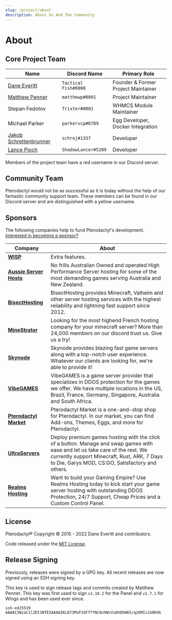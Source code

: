 ```yaml
---
slug: /project/about
description: About Us And The Community
---
```


# About


## Core Project Team

| Name                                          | Discord Name         | Primary Role                        |
|-----------------------------------------------|----------------------|-------------------------------------|
| [Dane Everitt](https://daneeveritt.com/)      | `Tactical Fish#8008` | Founder & Former Project Maintainer |
| [Matthew Penner](https://matthewp.io/)        | `matthewp#0001`      | Project Maintainer                  |
| Stepan Fedotov                                | `Trixter#0001`       | WHMCS Module Maintainer             |
| Michael Parker                                | `parkervcp#6789`     | Egg Developer, Docker Integration   |
| [Jakob Schrettenbrunner](https://schrej.net/) | `schrej#1337`        | Developer                           |
| [Lance Pioch](https://lancepioch.com/)        | `ShadowLancer#5209`  | Developer                           |

Members of the project team have a red username in our Discord server.

## Community Team

Pterodactyl would not be as successful as it is today without the help of our fantastic community support team. These
members can be found in our Discord server and are distinguished with a yellow username.

## Sponsors

The following companies help to fund Pterodactyl's development. [Interested in becoming a sponsor?](https://github.com/sponsors/matthewpi)

| Company                                                   | About                                                                                                                                                                                                                           |
|-----------------------------------------------------------|---------------------------------------------------------------------------------------------------------------------------------------------------------------------------------------------------------------------------------|
| [**WISP**](https://wisp.gg)                               | Extra features.                                                                                                                                                                                                                 |
| [**Aussie Server Hosts**](https://aussieserverhosts.com/) | No frills Australian Owned and operated High Performance Server hosting for some of the most demanding games serving Australia and New Zealand.                                                                                 |
| [**BisectHosting**](https://www.bisecthosting.com/)       | BisectHosting provides Minecraft, Valheim and other server hosting services with the highest reliability and lightning fast support since 2012.                                                                                 |
| [**MineStrator**](https://minestrator.com/)               | Looking for the most highend French hosting company for your minecraft server? More than 24,000 members on our discord trust us. Give us a try!                                                                                 |
| [**Skynode**](https://www.skynode.pro/)                   | Skynode provides blazing fast game servers along with a top-notch user experience. Whatever our clients are looking for, we're able to provide it!                                                                              |
| [**VibeGAMES**](https://vibegames.net/)                   | VibeGAMES is a game server provider that specializes in DDOS protection for the games we offer. We have multiple locations in the US, Brazil, France, Germany, Singapore, Australia and South Africa.                           |
| [**Pterodactyl Market**](https://pterodactylmarket.com/)  | Pterodactyl Market is a one-and-stop shop for Pterodactyl. In our market, you can find Add-ons, Themes, Eggs, and more for Pterodactyl.                                                                                         |
| [**UltraServers**](https://ultraservers.com/)             | Deploy premium games hosting with the click of a button. Manage and swap games with ease and let us take care of the rest. We currently support Minecraft, Rust, ARK, 7 Days to Die, Garys MOD, CS:GO, Satisfactory and others. |
| [**Realms Hosting**](https://realmshosting.com/)          | Want to build your Gaming Empire? Use Realms Hosting today to kick start your game server hosting with outstanding DDOS Protection, 24/7 Support, Cheap Prices and a Custom Control Panel.                                      |                                                                                                                                                                                                                                |

## License

Pterodactyl® Copyright © 2015 - 2022 Dane Everitt and contributors.

Code released under the [MIT License](https://github.com/pterodactyl/panel/blob/develop/LICENSE.md).

## Release Signing

Previously, releases were signed by a GPG key.  All recent releases are now signed using an SSH signing key.

This key is used to sign release tags and commits created by Matthew Penner.  This key was first used to sign
`v1.10.2` for the Panel and `v1.7.1` for Wings and has been used ever since.

```text
ssh-ed25519 AAAAC3NzaC1lZDI1NTE5AAAAIKL873MsP1OFfffNC8n9WcVuOXOSW65/q26MIzib0K9k
```
